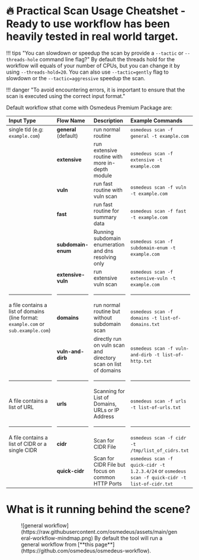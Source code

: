 
# :fire: Practical Scan Usage Cheatshet - Ready to use workflow has been heavily tested in real world target.

!!! tips "You can slowdown or speedup the scan by provide a `--tactic` or `--threads-hole` command line flag?"
    By default the threads hold for the workflow will equals of your number of CPUs, but you can change it by using `--threads-hold=20`. You can also use  `--tactic=gently` flag to slowdown or the `--tactic=aggressive` speedup the scan.

!!! danger "To avoid encountering errors, it is important to ensure that the scan is executed using the correct input format."

Default workflow sthat come with Osmedeus Premium Package are:

| Input Type |    Flow Name         |                                 Description                                  |          Example Commands                   
|:-----------|:---------------------|:-----------------------------------------------------------------------------|:-----------------------------------|
| single tld (e.g: `example.com`)  | **general** (default)         | run normal routine                              | `osmedeus scan -f general -t example.com`               |
|            | **extensive**        | run extensive routine with more in-depth module                              | `osmedeus scan -f extensive -t example.com`               |
|            | **vuln**             | run fast routine with vuln scan                                              | `osmedeus scan -f vuln -t example.com`                |
|            | **fast**             | run fast routine for summary data                                            | `osmedeus scan -f fast -t example.com`                |
|            | **subdomain-enum**             | Running subdomain enumeration and dns resolving only                          | `osmedeus scan -f subdomain-enum -t example.com`                |
|            | **extensive-vuln**   | run extensive vuln scan                                                      | `osmedeus scan -f extensive-vuln -t example.com`                |
| <hr> | <hr> | <hr> | <hr> |
| a file contains a list of domains (line format: `example.com` or `sub.example.com`)          | **domains**          | run normal routine but without subdomain scan                 | `osmedeus scan -f domains -t list-of-domains.txt`           |
|            | **vuln-and-dirb**    | directly run on vuln scan and directory scan on list of domains              | `osmedeus scan -f vuln-and-dirb -t list-of-http.txt`  |
| <hr> | <hr> | <hr> | <hr> |
| A file contains a list of URL | **urls**             | Scanning for List of Domains, URLs or IP Address                                                        | `osmedeus scan -f urls -t list-of-urls.txt`           |
| <hr> | <hr> | <hr> | <hr> |
| A file contains a list of CIDR or a single CIDR  | **cidr**             | Scan for CIDR File                                          | `osmedeus scan -f cidr -t /tmp/list_of_cidrs.txt` |
|                                 | **quick-cidr**       | Scan for CIDR File but focus on common HTTP Ports                            | `osmedeus scan -f quick-cidr -t 1.2.3.4/24` or `osmedeus scan -f quick-cidr -t list-of-cidr.txt` |



# What is it running behind the scene?

<figure markdown> 
    ![general workflow](https://raw.githubusercontent.com/osmedeus/assets/main/general-workflow-mindmap.png)
    By default the tool will run a general workflow from [**this page**](https://github.com/osmedeus/osmedeus-workflow).
</figure>

